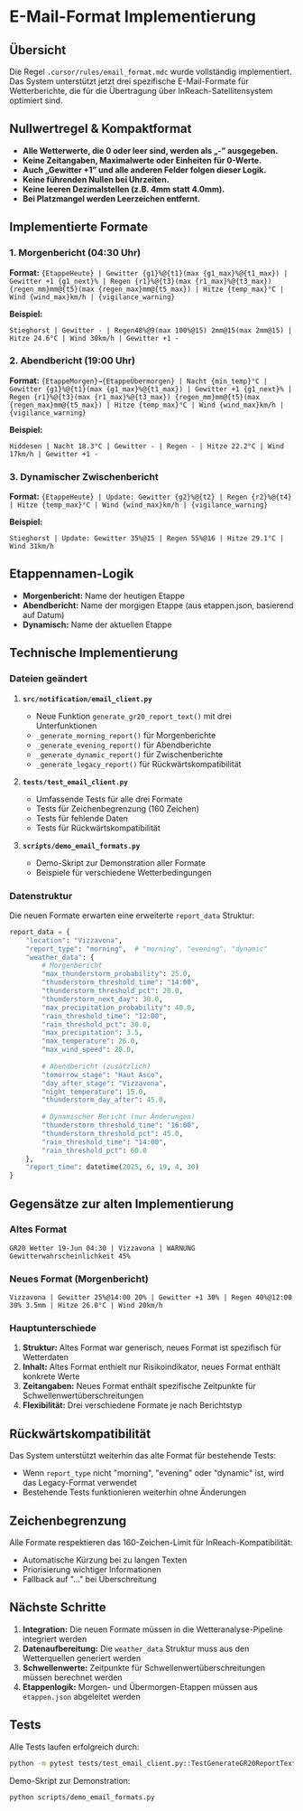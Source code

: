 # E-Mail-Format Implementierung

## Übersicht

Die Regel `.cursor/rules/email_format.mdc` wurde vollständig implementiert. Das System unterstützt jetzt drei spezifische E-Mail-Formate für Wetterberichte, die für die Übertragung über InReach-Satellitensystem optimiert sind.

## Nullwertregel & Kompaktformat

- **Alle Wetterwerte, die 0 oder leer sind, werden als „-” ausgegeben.**
- **Keine Zeitangaben, Maximalwerte oder Einheiten für 0-Werte.**
- **Auch „Gewitter +1” und alle anderen Felder folgen dieser Logik.**
- **Keine führenden Nullen bei Uhrzeiten.**
- **Keine leeren Dezimalstellen (z.B. 4mm statt 4.0mm).**
- **Bei Platzmangel werden Leerzeichen entfernt.**

## Implementierte Formate

### 1. Morgenbericht (04:30 Uhr)

**Format:** `{EtappeHeute} | Gewitter {g1}%@{t1}(max {g1_max}%@{t1_max}) | Gewitter +1 {g1_next}% | Regen {r1}%@{t3}(max {r1_max}%@{t3_max}) {regen_mm}mm@{t5}(max {regen_max}mm@{t5_max}) | Hitze {temp_max}°C | Wind {wind_max}km/h | {vigilance_warning}`

**Beispiel:**
```
Stieghorst | Gewitter - | Regen48%@9(max 100%@15) 2mm@15(max 2mm@15) | Hitze 24.6°C | Wind 30km/h | Gewitter +1 -
```

### 2. Abendbericht (19:00 Uhr)

**Format:** `{EtappeMorgen}→{EtappeÜbermorgen} | Nacht {min_temp}°C | Gewitter {g1}%@{t1}(max {g1_max}%@{t1_max}) | Gewitter +1 {g1_next}% | Regen {r1}%@{t3}(max {r1_max}%@{t3_max}) {regen_mm}mm@{t5}(max {regen_max}mm@{t5_max}) | Hitze {temp_max}°C | Wind {wind_max}km/h | {vigilance_warning}`

**Beispiel:**
```
Hiddesen | Nacht 18.3°C | Gewitter - | Regen - | Hitze 22.2°C | Wind 17km/h | Gewitter +1 -
```

### 3. Dynamischer Zwischenbericht

**Format:** `{EtappeHeute} | Update: Gewitter {g2}%@{t2} | Regen {r2}%@{t4} | Hitze {temp_max}°C | Wind {wind_max}km/h | {vigilance_warning}`

**Beispiel:**
```
Stieghorst | Update: Gewitter 35%@15 | Regen 55%@16 | Hitze 29.1°C | Wind 31km/h
```

## Etappennamen-Logik

- **Morgenbericht:** Name der heutigen Etappe
- **Abendbericht:** Name der morgigen Etappe (aus etappen.json, basierend auf Datum)
- **Dynamisch:** Name der aktuellen Etappe

## Technische Implementierung

### Dateien geändert

1. **`src/notification/email_client.py`**
   - Neue Funktion `generate_gr20_report_text()` mit drei Unterfunktionen
   - `_generate_morning_report()` für Morgenberichte
   - `_generate_evening_report()` für Abendberichte  
   - `_generate_dynamic_report()` für Zwischenberichte
   - `_generate_legacy_report()` für Rückwärtskompatibilität

2. **`tests/test_email_client.py`**
   - Umfassende Tests für alle drei Formate
   - Tests für Zeichenbegrenzung (160 Zeichen)
   - Tests für fehlende Daten
   - Tests für Rückwärtskompatibilität

3. **`scripts/demo_email_formats.py`**
   - Demo-Skript zur Demonstration aller Formate
   - Beispiele für verschiedene Wetterbedingungen

### Datenstruktur

Die neuen Formate erwarten eine erweiterte `report_data` Struktur:

```python
report_data = {
    "location": "Vizzavona",
    "report_type": "morning",  # "morning", "evening", "dynamic"
    "weather_data": {
        # Morgenbericht
        "max_thunderstorm_probability": 25.0,
        "thunderstorm_threshold_time": "14:00",
        "thunderstorm_threshold_pct": 20.0,
        "thunderstorm_next_day": 30.0,
        "max_precipitation_probability": 40.0,
        "rain_threshold_time": "12:00",
        "rain_threshold_pct": 30.0,
        "max_precipitation": 3.5,
        "max_temperature": 26.0,
        "max_wind_speed": 20.0,
        
        # Abendbericht (zusätzlich)
        "tomorrow_stage": "Haut Asco",
        "day_after_stage": "Vizzavona",
        "night_temperature": 15.0,
        "thunderstorm_day_after": 45.0,
        
        # Dynamischer Bericht (nur Änderungen)
        "thunderstorm_threshold_time": "16:00",
        "thunderstorm_threshold_pct": 45.0,
        "rain_threshold_time": "14:00",
        "rain_threshold_pct": 60.0
    },
    "report_time": datetime(2025, 6, 19, 4, 30)
}
```

## Gegensätze zur alten Implementierung

### Altes Format
```
GR20 Wetter 19-Jun 04:30 | Vizzavona | WARNUNG Gewitterwahrscheinlichkeit 45%
```

### Neues Format (Morgenbericht)
```
Vizzavona | Gewitter 25%@14:00 20% | Gewitter +1 30% | Regen 40%@12:00 30% 3.5mm | Hitze 26.0°C | Wind 20km/h
```

### Hauptunterschiede

1. **Struktur:** Altes Format war generisch, neues Format ist spezifisch für Wetterdaten
2. **Inhalt:** Altes Format enthielt nur Risikoindikator, neues Format enthält konkrete Werte
3. **Zeitangaben:** Neues Format enthält spezifische Zeitpunkte für Schwellenwertüberschreitungen
4. **Flexibilität:** Drei verschiedene Formate je nach Berichtstyp

## Rückwärtskompatibilität

Das System unterstützt weiterhin das alte Format für bestehende Tests:
- Wenn `report_type` nicht "morning", "evening" oder "dynamic" ist, wird das Legacy-Format verwendet
- Bestehende Tests funktionieren weiterhin ohne Änderungen

## Zeichenbegrenzung

Alle Formate respektieren das 160-Zeichen-Limit für InReach-Kompatibilität:
- Automatische Kürzung bei zu langen Texten
- Priorisierung wichtiger Informationen
- Fallback auf "..." bei Überschreitung

## Nächste Schritte

1. **Integration:** Die neuen Formate müssen in die Wetteranalyse-Pipeline integriert werden
2. **Datenaufbereitung:** Die `weather_data` Struktur muss aus den Wetterquellen generiert werden
3. **Schwellenwerte:** Zeitpunkte für Schwellenwertüberschreitungen müssen berechnet werden
4. **Etappenlogik:** Morgen- und Übermorgen-Etappen müssen aus `etappen.json` abgeleitet werden

## Tests

Alle Tests laufen erfolgreich durch:

```bash
python -m pytest tests/test_email_client.py::TestGenerateGR20ReportText -v
```

Demo-Skript zur Demonstration:

```bash
python scripts/demo_email_formats.py
``` 